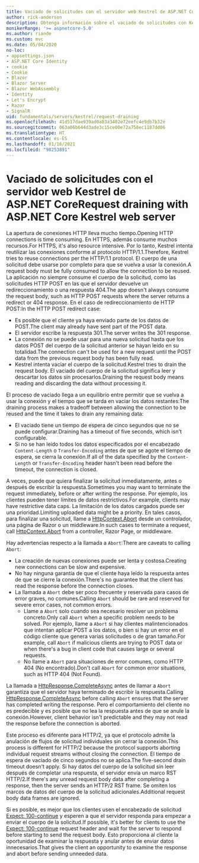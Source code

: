 ```yaml
---
title: Vaciado de solicitudes con el servidor web Kestrel de ASP.NET Core
author: rick-anderson
description: Obtenga información sobre el vaciado de solicitudes con Kestrel, el servidor web multiplataforma de ASP.NET Core.
monikerRange: '>= aspnetcore-5.0'
ms.author: riande
ms.custom: mvc
ms.date: 05/04/2020
no-loc:
- appsettings.json
- ASP.NET Core Identity
- cookie
- Cookie
- Blazor
- Blazor Server
- Blazor WebAssembly
- Identity
- Let's Encrypt
- Razor
- SignalR
uid: fundamentals/servers/kestrel/request-draining
ms.openlocfilehash: 41d517dae939ad0a83a3402e72eefc4e9db7b32e
ms.sourcegitcommit: 063a06b644d3ade3c15ce00e72a758ec1187dd06
ms.translationtype: HT
ms.contentlocale: es-ES
ms.lasthandoff: 01/16/2021
ms.locfileid: "98253891"
---
```

# <a name="request-draining-with-aspnet-core-kestrel-web-server"></a><span data-ttu-id="b2aa8-103">Vaciado de solicitudes con el servidor web Kestrel de ASP.NET Core</span><span class="sxs-lookup"><span data-stu-id="b2aa8-103">Request draining with ASP.NET Core Kestrel web server</span></span>

<span data-ttu-id="b2aa8-104">La apertura de conexiones HTTP lleva mucho tiempo.</span><span class="sxs-lookup"><span data-stu-id="b2aa8-104">Opening HTTP connections is time consuming.</span></span> <span data-ttu-id="b2aa8-105">En HTTPS, además consume muchos recursos.</span><span class="sxs-lookup"><span data-stu-id="b2aa8-105">For HTTPS, it's also resource intensive.</span></span> <span data-ttu-id="b2aa8-106">Por lo tanto, Kestrel intenta reutilizar las conexiones conforme al protocolo HTTP/1.1.</span><span class="sxs-lookup"><span data-stu-id="b2aa8-106">Therefore, Kestrel tries to reuse connections per the HTTP/1.1 protocol.</span></span> <span data-ttu-id="b2aa8-107">El cuerpo de una solicitud debe usarse por completo para que se vuelva a usar la conexión.</span><span class="sxs-lookup"><span data-stu-id="b2aa8-107">A request body must be fully consumed to allow the connection to be reused.</span></span> <span data-ttu-id="b2aa8-108">La aplicación no siempre consume el cuerpo de la solicitud, como las solicitudes HTTP POST en las que el servidor devuelve un redireccionamiento o una respuesta 404.</span><span class="sxs-lookup"><span data-stu-id="b2aa8-108">The app doesn't always consume the request body, such as HTTP POST requests where the server returns a redirect or 404 response.</span></span> <span data-ttu-id="b2aa8-109">En el caso de redireccionamiento de HTTP POST:</span><span class="sxs-lookup"><span data-stu-id="b2aa8-109">In the HTTP POST redirect case:</span></span>

* <span data-ttu-id="b2aa8-110">Es posible que el cliente ya haya enviado parte de los datos de POST.</span><span class="sxs-lookup"><span data-stu-id="b2aa8-110">The client may already have sent part of the POST data.</span></span>
* <span data-ttu-id="b2aa8-111">El servidor escribe la respuesta 301.</span><span class="sxs-lookup"><span data-stu-id="b2aa8-111">The server writes the 301 response.</span></span>
* <span data-ttu-id="b2aa8-112">La conexión no se puede usar para una nueva solicitud hasta que los datos POST del cuerpo de la solicitud anterior se hayan leído en su totalidad.</span><span class="sxs-lookup"><span data-stu-id="b2aa8-112">The connection can't be used for a new request until the POST data from the previous request body has been fully read.</span></span>
* <span data-ttu-id="b2aa8-113">Kestrel intenta vaciar el cuerpo de la solicitud.</span><span class="sxs-lookup"><span data-stu-id="b2aa8-113">Kestrel tries to drain the request body.</span></span> <span data-ttu-id="b2aa8-114">El vaciado del cuerpo de la solicitud significa leer y descartar los datos sin procesarlos.</span><span class="sxs-lookup"><span data-stu-id="b2aa8-114">Draining the request body means reading and discarding the data without processing it.</span></span>

<span data-ttu-id="b2aa8-115">El proceso de vaciado llega a un equilibrio entre permitir que se vuelva a usar la conexión y el tiempo que se tarda en vaciar los datos restantes:</span><span class="sxs-lookup"><span data-stu-id="b2aa8-115">The draining process makes a tradeoff between allowing the connection to be reused and the time it takes to drain any remaining data:</span></span>

* <span data-ttu-id="b2aa8-116">El vaciado tiene un tiempo de espera de cinco segundos que no se puede configurar.</span><span class="sxs-lookup"><span data-stu-id="b2aa8-116">Draining has a timeout of five seconds, which isn't configurable.</span></span>
* <span data-ttu-id="b2aa8-117">Si no se han leído todos los datos especificados por el encabezado `Content-Length` o `Transfer-Encoding` antes de que se agote el tiempo de espera, se cierra la conexión.</span><span class="sxs-lookup"><span data-stu-id="b2aa8-117">If all of the data specified by the `Content-Length` or `Transfer-Encoding` header hasn't been read before the timeout, the connection is closed.</span></span>

<span data-ttu-id="b2aa8-118">A veces, puede que quiera finalizar la solicitud inmediatamente, antes o después de escribir la respuesta.</span><span class="sxs-lookup"><span data-stu-id="b2aa8-118">Sometimes you may want to terminate the request immediately, before or after writing the response.</span></span> <span data-ttu-id="b2aa8-119">Por ejemplo, los clientes pueden tener límites de datos restrictivos.</span><span class="sxs-lookup"><span data-stu-id="b2aa8-119">For example, clients may have restrictive data caps.</span></span> <span data-ttu-id="b2aa8-120">La limitación de los datos cargados puede ser una prioridad.</span><span class="sxs-lookup"><span data-stu-id="b2aa8-120">Limiting uploaded data might be a priority.</span></span> <span data-ttu-id="b2aa8-121">En tales casos, para finalizar una solicitud, llame a [HttpContext.Abort](xref:Microsoft.AspNetCore.Http.HttpContext.Abort%2A) desde un controlador, una página de Razor o un middleware.</span><span class="sxs-lookup"><span data-stu-id="b2aa8-121">In such cases to terminate a request, call [HttpContext.Abort](xref:Microsoft.AspNetCore.Http.HttpContext.Abort%2A) from a controller, Razor Page, or middleware.</span></span>

<span data-ttu-id="b2aa8-122">Hay advertencias respecto a la llamada a `Abort`:</span><span class="sxs-lookup"><span data-stu-id="b2aa8-122">There are caveats to calling `Abort`:</span></span>

* <span data-ttu-id="b2aa8-123">La creación de nuevas conexiones puede ser lenta y costosa.</span><span class="sxs-lookup"><span data-stu-id="b2aa8-123">Creating new connections can be slow and expensive.</span></span>
* <span data-ttu-id="b2aa8-124">No hay ninguna garantía de que el cliente haya leído la respuesta antes de que se cierre la conexión.</span><span class="sxs-lookup"><span data-stu-id="b2aa8-124">There's no guarantee that the client has read the response before the connection closes.</span></span>
* <span data-ttu-id="b2aa8-125">La llamada a `Abort` debe ser poco frecuente y reservada para casos de error graves, no comunes.</span><span class="sxs-lookup"><span data-stu-id="b2aa8-125">Calling `Abort` should be rare and reserved for severe error cases, not common errors.</span></span>
  * <span data-ttu-id="b2aa8-126">Llame a `Abort` solo cuando sea necesario resolver un problema concreto.</span><span class="sxs-lookup"><span data-stu-id="b2aa8-126">Only call `Abort` when a specific problem needs to be solved.</span></span> <span data-ttu-id="b2aa8-127">Por ejemplo, llame a `Abort` si hay clientes malintencionados que intentan aplicar POST a los datos, o bien si hay un error en el código cliente que genera varias solicitudes o de gran tamaño.</span><span class="sxs-lookup"><span data-stu-id="b2aa8-127">For example, call `Abort` if malicious clients are trying to POST data or when there's a bug in client code that causes large or several requests.</span></span>
  * <span data-ttu-id="b2aa8-128">No llame a `Abort` para situaciones de error comunes, como HTTP 404 (No encontrado).</span><span class="sxs-lookup"><span data-stu-id="b2aa8-128">Don't call `Abort` for common error situations, such as HTTP 404 (Not Found).</span></span>

<span data-ttu-id="b2aa8-129">La llamada a [HttpResponse.CompleteAsync](xref:Microsoft.AspNetCore.Http.HttpResponse.CompleteAsync%2A) antes de llamar a `Abort` garantiza que el servidor haya terminado de escribir la respuesta.</span><span class="sxs-lookup"><span data-stu-id="b2aa8-129">Calling [HttpResponse.CompleteAsync](xref:Microsoft.AspNetCore.Http.HttpResponse.CompleteAsync%2A) before calling `Abort` ensures that the server has completed writing the response.</span></span> <span data-ttu-id="b2aa8-130">Pero el comportamiento del cliente no es predecible y es posible que no lea la respuesta antes de que se anule la conexión.</span><span class="sxs-lookup"><span data-stu-id="b2aa8-130">However, client behavior isn't predictable and they may not read the response before the connection is aborted.</span></span>

<span data-ttu-id="b2aa8-131">Este proceso es diferente para HTTP/2, ya que el protocolo admite la anulación de flujos de solicitud individuales sin cerrar la conexión.</span><span class="sxs-lookup"><span data-stu-id="b2aa8-131">This process is different for HTTP/2 because the protocol supports aborting individual request streams without closing the connection.</span></span> <span data-ttu-id="b2aa8-132">El tiempo de espera de vaciado de cinco segundos no se aplica.</span><span class="sxs-lookup"><span data-stu-id="b2aa8-132">The five-second drain timeout doesn't apply.</span></span> <span data-ttu-id="b2aa8-133">Si hay datos del cuerpo de la solicitud sin leer después de completar una respuesta, el servidor envía un marco RST HTTP/2.</span><span class="sxs-lookup"><span data-stu-id="b2aa8-133">If there's any unread request body data after completing a response, then the server sends an HTTP/2 RST frame.</span></span> <span data-ttu-id="b2aa8-134">Se omiten los marcos de datos del cuerpo de la solicitud adicionales.</span><span class="sxs-lookup"><span data-stu-id="b2aa8-134">Additional request body data frames are ignored.</span></span>

<span data-ttu-id="b2aa8-135">Si es posible, es mejor que los clientes usen el encabezado de solicitud [Expect: 100-continue](https://developer.mozilla.org/docs/Web/HTTP/Status/100) y esperen a que el servidor responda para empezar a enviar el cuerpo de la solicitud.</span><span class="sxs-lookup"><span data-stu-id="b2aa8-135">If possible, it's better for clients to use the [Expect: 100-continue](https://developer.mozilla.org/docs/Web/HTTP/Status/100) request header and wait for the server to respond before starting to send the request body.</span></span> <span data-ttu-id="b2aa8-136">Esto proporciona al cliente la oportunidad de examinar la respuesta y anular antes de enviar datos innecesarios.</span><span class="sxs-lookup"><span data-stu-id="b2aa8-136">That gives the client an opportunity to examine the response and abort before sending unneeded data.</span></span>
